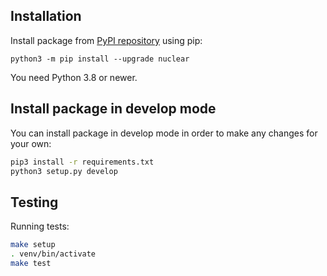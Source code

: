 ## Installation

Install package from [PyPI repository](https://pypi.org/project/nuclear) using pip:
```shell
python3 -m pip install --upgrade nuclear
```

You need Python 3.8 or newer.

## Install package in develop mode
You can install package in develop mode in order to make any changes for your own:
```bash
pip3 install -r requirements.txt
python3 setup.py develop
```

## Testing
Running tests:
```bash
make setup
. venv/bin/activate
make test
```
